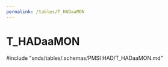 ```yaml
---
permalink: /tables/T_HADaaMON
---
```

# T\_HADaaMON
<!-- SPDX-License-Identifier: MPL-2.0 -->

<!-- ATTENTION : Ne pas supprimer ou modifier la ligne ci-dessous -->
#include "snds/tables/.schemas/PMSI HAD/T_HADaaMON.md"
<!-- ATTENTION : Ne pas supprimer ou modifier la ligne ci-dessus -->
